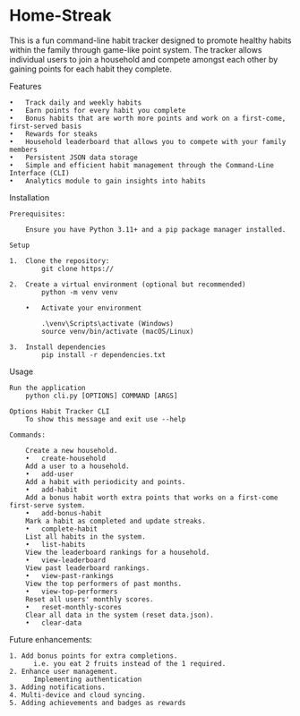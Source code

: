# Home-Streak

This is a fun command-line habit tracker designed to promote healthy habits within the family through game-like point system. The tracker allows individual users to join a household and compete amongst each other by gaining points for each habit they complete.

Features

    •	Track daily and weekly habits
    •	Earn points for every habit you complete
    •	Bonus habits that are worth more points and work on a first-come, first-served basis
    •	Rewards for steaks
    •	Household leaderboard that allows you to compete with your family members
    •	Persistent JSON data storage 
    •	Simple and efficient habit management through the Command-Line Interface (CLI)
    •	Analytics module to gain insights into habits

Installation

    Prerequisites:
    
        Ensure you have Python 3.11+ and a pip package manager installed.

    Setup
    
    1.	Clone the repository:
	        git clone https://
         
    2.	Create a virtual environment (optional but recommended)
            python -m venv venv
            
        •	Activate your environment
        
	        .\venv\Scripts\activate (Windows)
	        source venv/bin/activate (macOS/Linux)
         
    3.	Install dependencies
	        pip install -r dependencies.txt

Usage

    Run the application
        python cli.py [OPTIONS] COMMAND [ARGS]

    Options Habit Tracker CLI
        To show this message and exit use --help 

    Commands:
    
        Create a new household.  
        •	create-household      
        Add a user to a household.  
        •	add-user              
        Add a habit with periodicity and points.  
        •	add-habit             
        Add a bonus habit worth extra points that works on a first-come first-serve system.
        •	add-bonus-habit       
        Mark a habit as completed and update streaks. 
        •	complete-habit        
        List all habits in the system.  
        •	list-habits           
        View the leaderboard rankings for a household. 
        •	view-leaderboard      
        View past leaderboard rankings. 
        •	view-past-rankings    
        View the top performers of past months. 
        •	view-top-performers    
        Reset all users' monthly scores.
        •	reset-monthly-scores  
        Clear all data in the system (reset data.json). 
        •	clear-data   

Future enhancements:

    1. Add bonus points for extra completions. 
          i.e. you eat 2 fruits instead of the 1 required.
    2. Enhance user management.
          Implementing authentication
    3. Adding notifications.
    4. Multi-device and cloud syncing.
    5. Adding achievements and badges as rewards

